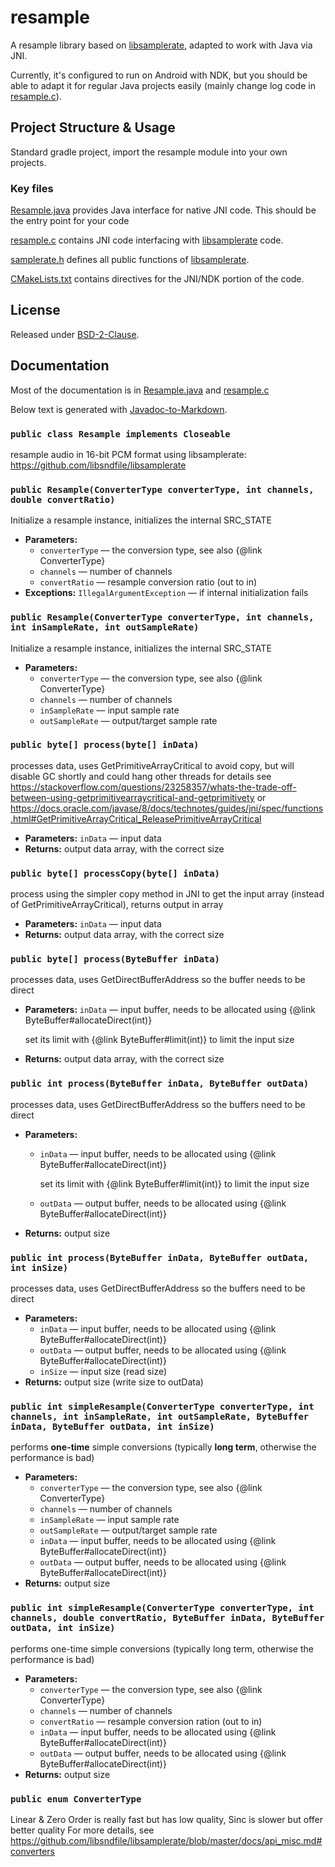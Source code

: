 # resample

A resample library based on [libsamplerate](https://github.com/libsndfile/libsamplerate), adapted to work with Java via JNI.

Currently, it's configured to run on Android with NDK, but you should be able to adapt it for regular Java projects easily (mainly change log code in [resample.c](resample/src/main/cpp/resample.c)).

## Project Structure & Usage

Standard gradle project, import the resample module into your own projects.

### Key files

[Resample.java](resample/src/main/java/com/jackz314/resample/Resample.java) provides Java interface for native JNI code. This should be the entry point for your code

[resample.c](resample/src/main/cpp/resample.c) contains JNI code interfacing with [libsamplerate](https://github.com/libsndfile/libsamplerate) code.

[samplerate.h](resample/src/main/cpp/samplerate.h) defines all public functions of [libsamplerate](https://github.com/libsndfile/libsamplerate).

[CMakeLists.txt](resample/src/main/cpp/CMakeLists.txt) contains directives for the JNI/NDK portion of the code.

## License

Released under [BSD-2-Clause](LICENSE).

## Documentation

Most of the documentation is in [Resample.java](resample/src/main/java/com/jackz314/resample/Resample.java) and [resample.c](resample/src/main/cpp/resample.c)

Below text is generated with [Javadoc-to-Markdown](https://github.com/delight-im/Javadoc-to-Markdown).

### `public class Resample implements Closeable`

resample audio in 16-bit PCM format using libsamplerate: https://github.com/libsndfile/libsamplerate

### `public Resample(ConverterType converterType, int channels, double convertRatio)`

Initialize a resample instance, initializes the internal SRC_STATE

 * **Parameters:**
   * `converterType` — the conversion type, see also {@link ConverterType}
   * `channels` — number of channels
   * `convertRatio` — resample conversion ratio (out to in)
 * **Exceptions:** `IllegalArgumentException` — if internal initialization fails

### `public Resample(ConverterType converterType, int channels, int inSampleRate, int outSampleRate)`

Initialize a resample instance, initializes the internal SRC_STATE

 * **Parameters:**
   * `converterType` — the conversion type, see also {@link ConverterType}
   * `channels` — number of channels
   * `inSampleRate` — input sample rate
   * `outSampleRate` — output/target sample rate

### `public byte[] process(byte[] inData)`

processes data, uses GetPrimitiveArrayCritical to avoid copy, but will disable GC shortly and could hang other threads for details see https://stackoverflow.com/questions/23258357/whats-the-trade-off-between-using-getprimitivearraycritical-and-getprimitivety or https://docs.oracle.com/javase/8/docs/technotes/guides/jni/spec/functions.html#GetPrimitiveArrayCritical_ReleasePrimitiveArrayCritical

 * **Parameters:** `inData` — input data
 * **Returns:** output data array, with the correct size

### `public byte[] processCopy(byte[] inData)`

process using the simpler copy method in JNI to get the input array (instead of GetPrimitiveArrayCritical), returns output in array

 * **Parameters:** `inData` — input data
 * **Returns:** output data array, with the correct size

### `public byte[] process(ByteBuffer inData)`

processes data, uses GetDirectBufferAddress so the buffer needs to be direct

 * **Parameters:** `inData` — input buffer, needs to be allocated using {@link ByteBuffer#allocateDirect(int)}

     set its limit with {@link ByteBuffer#limit(int)} to limit the input size
 * **Returns:** output data array, with the correct size

### `public int process(ByteBuffer inData, ByteBuffer outData)`

processes data, uses GetDirectBufferAddress so the buffers need to be direct

 * **Parameters:**
   * `inData` — input buffer, needs to be allocated using {@link ByteBuffer#allocateDirect(int)}

     set its limit with {@link ByteBuffer#limit(int)} to limit the input size
   * `outData` — output buffer, needs to be allocated using {@link ByteBuffer#allocateDirect(int)}
 * **Returns:** output size

### `public int process(ByteBuffer inData, ByteBuffer outData, int inSize)`

processes data, uses GetDirectBufferAddress so the buffers need to be direct

 * **Parameters:**
   * `inData` — input buffer, needs to be allocated using {@link ByteBuffer#allocateDirect(int)}
   * `outData` — output buffer, needs to be allocated using {@link ByteBuffer#allocateDirect(int)}
   * `inSize` — input size (read size)
 * **Returns:** output size (write size to outData)

### `public int simpleResample(ConverterType converterType, int channels, int inSampleRate, int outSampleRate, ByteBuffer inData, ByteBuffer outData, int inSize)`

performs <b>one-time</b> simple conversions (typically <b>long term</b>, otherwise the performance is bad)

 * **Parameters:**
   * `converterType` — the conversion type, see also {@link ConverterType}
   * `channels` — number of channels
   * `inSampleRate` — input sample rate
   * `outSampleRate` — output/target sample rate
   * `inData` — input buffer, needs to be allocated using {@link ByteBuffer#allocateDirect(int)}
   * `outData` — output buffer, needs to be allocated using {@link ByteBuffer#allocateDirect(int)}
 * **Returns:** output size

### `public int simpleResample(ConverterType converterType, int channels, double convertRatio, ByteBuffer inData, ByteBuffer outData, int inSize)`

performs one-time simple conversions (typically long term, otherwise the performance is bad)

 * **Parameters:**
   * `converterType` — the conversion type, see also {@link ConverterType}
   * `channels` — number of channels
   * `convertRatio` — resample conversion ration (out to in)
   * `inData` — input buffer, needs to be allocated using {@link ByteBuffer#allocateDirect(int)}
   * `outData` — output buffer, needs to be allocated using {@link ByteBuffer#allocateDirect(int)}
 * **Returns:** output size

### `public enum ConverterType`

Linear & Zero Order is really fast but has low quality, Sinc is slower but offer better quality For more details, see https://github.com/libsndfile/libsamplerate/blob/master/docs/api_misc.md#converters 